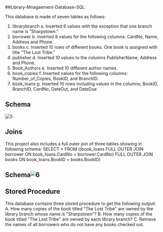 ##Library-Mnagaement-Database-SQL


This database is made of seven tables as follows:
1. librarybranch
    a. Inserted 6 values with the exception that one branch name is “Sharpstown.”
2. borrower
    b. Inserted 8 values for the following columns: CardNo, Name, Address and Phone.
3. books
    c. Inserted 10 rows of different books. One book is assigned with title “The Lost Tribe.”
4. publisher
    d. Inserted 10 values to the columns PublisherName, Address and Phone.
5. Book_Authors
    e. Inserted 10 different author names.
6. book_copies
    f. Inserted values for the following columns: Number_of_Copies, BookID, and BranchID.
7. book_loans
    g. Inserted 10 rows including values in the columns; BookID, BranchID, CardNo, DateOut, and DateDue
 
 ##    Schema
 
![5](https://github.com/Hameedullah-Asadi3300/https---github.com-Hameedullah-Asadi3300-Library-Mnagaement-Dtabase-SQL/assets/123219655/8c33ed1c-5fb5-41a6-abc8-f925be950bf5)

##    Joins

This project also includes a full outer join of three tables showing in following schema:
SELECT * FROM ((book_loans FULL OUTER JOIN borrower ON book_loans.CardNo =
borrower.CardNo) FULL OUTER JOIN books ON book_loans.BookID = books.BookID)
##    Schema![6](https://github.com/Hameedullah-Asadi3300/https---github.com-Hameedullah-Asadi3300-Library-Mnagaement-Dtabase-SQL/assets/123219655/81cd6426-4da9-4e6b-a981-f569df234db9)

##    Stored Procedure
This database contains three stored procedure to get the following output:
A. How many copies of the book titled "The Lost Tribe" are owned by the library branch whose name is "Sharpstown"?
B. How many copies of the book titled "The Lost Tribe" are owned by each library branch?
C. Retrieve the names of all borrowers who do not have any books checked out.




